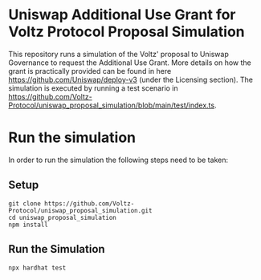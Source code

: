 # Uniswap Additional Use Grant for Voltz Protocol Proposal Simulation

This repository runs a simulation of the Voltz' proposal to Uniswap Governance to request the Additional Use Grant. More details on how the grant is practically provided can be found in here https://github.com/Uniswap/deploy-v3 (under the Licensing section). The simulation is executed by running a test scenario in https://github.com/Voltz-Protocol/uniswap_proposal_simulation/blob/main/test/index.ts. 


# Run the simulation

In order to run the simulation the following steps need to be taken:

## Setup
```
git clone https://github.com/Voltz-Protocol/uniswap_proposal_simulation.git
cd uniswap_proposal_simulation
npm install
```

## Run the Simulation
```
npx hardhat test
```
